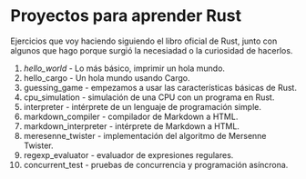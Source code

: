 # Proyectos para aprender Rust

Ejercicios que voy haciendo siguiendo el libro oficial de Rust, junto con
algunos que hago porque surgió la necesiadad o la curiosidad de hacerlos. 

1. *hello_world* - Lo más básico, imprimir un hola mundo.
2. hello_cargo - Un hola mundo usando Cargo.
3. guessing_game - empezamos a usar las características básicas de Rust.
4. cpu_simulation - simulación de una CPU con un programa en Rust.
5. interpreter - intérprete de un lenguaje de programación simple.
6. markdown_compiler - compilador de Markdown a HTML.
7. markdown_interpreter - intérprete de Markdown a HTML.
8. meresenne_twister - implementación del algoritmo de Mersenne Twister.
9. regexp_evaluator - evaluador de expresiones regulares.
10. concurrent_test - pruebas de concurrencia y programación asíncrona.
